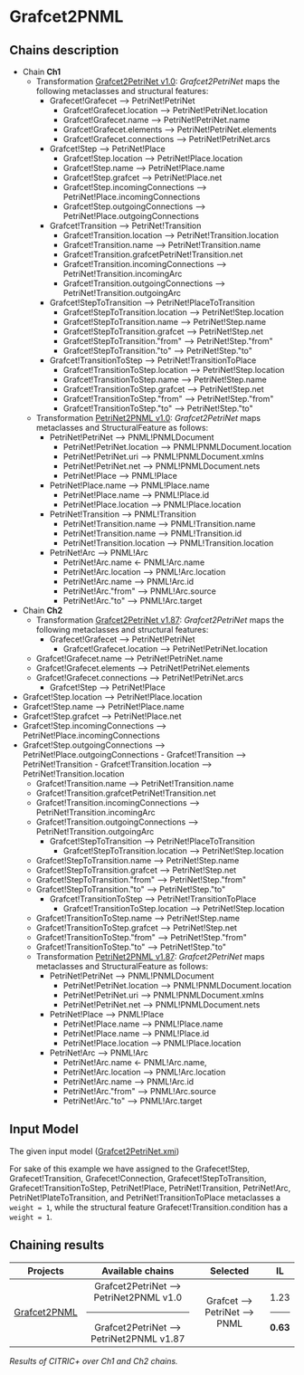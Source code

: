 # Grafcet2PNML

## Chains description
 - Chain **Ch1**
   - Transformation [Grafcet2PetriNet v1.0](../tool/case_study/Grafcet2PetriNet2PNML/v1.0/Grafcet2PetriNet.atl): _Grafcet2PetriNet_ maps the following metaclasses and structural features:
     - Grafecet!Grafecet --> PetriNet!PetriNet
       - Grafcet!Grafecet.location --> PetriNet!PetriNet.location
       - Grafcet!Grafecet.name --> PetriNet!PetriNet.name
       - Grafcet!Grafecet.elements --> PetriNet!PetriNet.elements
       - Grafcet!Grafecet.connections --> PetriNet!PetriNet.arcs
     - Grafcet!Step --> PetriNet!Place
       - Grafcet!Step.location --> PetriNet!Place.location
       - Grafcet!Step.name --> PetriNet!Place.name
       - Grafcet!Step.grafcet --> PetriNet!Place.net
       - Grafcet!Step.incomingConnections --> PetriNet!Place.incomingConnections
       - Grafcet!Step.outgoingConnections --> PetriNet!Place.outgoingConnections
     - Grafcet!Transition --> PetriNet!Transition
       - Grafcet!Transition.location --> PetriNet!Transition.location
       - Grafcet!Transition.name --> PetriNet!Transition.name
       - Grafcet!Transition.grafcetPetriNet!Transition.net
       - Grafcet!Transition.incomingConnections --> PetriNet!Transition.incomingArc
       - Grafcet!Transition.outgoingConnections --> PetriNet!Transition.outgoingArc
     - Grafcet!StepToTransition --> PetriNet!PlaceToTransition
       - Grafcet!StepToTransition.location --> PetriNet!Step.location
       - Grafcet!StepToTransition.name --> PetriNet!Step.name
       - Grafcet!StepToTransition.grafcet --> PetriNet!Step.net
       - Grafcet!StepToTransition."from" --> PetriNet!Step."from" 
       - Grafcet!StepToTransition."to" --> PetriNet!Step."to"
     - Grafcet!TransitionToStep --> PetriNet!TransitionToPlace
       - Grafcet!TransitionToStep.location --> PetriNet!Step.location
       - Grafcet!TransitionToStep.name --> PetriNet!Step.name
       - Grafcet!TransitionToStep.grafcet --> PetriNet!Step.net
       - Grafcet!TransitionToStep."from" --> PetriNet!Step."from" 
       - Grafcet!TransitionToStep."to" --> PetriNet!Step."to"
   - Transformation [PetriNet2PNML v1.0](../tool/case_study/Grafcet2PetriNet2PNML/v1.0/PetriNet2PNML.atl): _Grafcet2PetriNet_ maps metaclasses and StructuralFeature as follows:
     - PetriNet!PetriNet --> PNML!PNMLDocument
       - PetriNet!PetriNet.location --> PNML!PNMLDocument.location
       - PetriNet!PetriNet.uri --> PNML!PNMLDocument.xmlns
       - PetriNet!PetriNet.net --> PNML!PNMLDocument.nets
       - PetriNet!Place --> PNML!Place
     - PetriNet!Place.name --> PNML!Place.name
       - PetriNet!Place.name --> PNML!Place.id
       - PetriNet!Place.location --> PNML!Place.location
     - PetriNet!Transition --> PNML!Transition
       - PetriNet!Transition.name --> PNML!Transition.name
       - PetriNet!Transition.name --> PNML!Transition.id
       - PetriNet!Transition.location --> PNML!Transition.location
     - PetriNet!Arc --> PNML!Arc
       - PetriNet!Arc.name <- PNML!Arc.name
       - PetriNet!Arc.location --> PNML!Arc.location
       - PetriNet!Arc.name --> PNML!Arc.id
       - PetriNet!Arc."from" --> PNML!Arc.source
       - PetriNet!Arc."to" --> PNML!Arc.target
  - Chain **Ch2**
    - Transformation [Grafcet2PetriNet v1.87](../tool/case_study/Grafcet2PetriNet2PNML/v1.87/Grafcet2PetriNet.atl): _Grafcet2PetriNet_ maps the following metaclasses and structural features:
      - Grafecet!Grafecet --> PetriNet!PetriNet
        - Grafcet!Grafecet.location --> PetriNet!PetriNet.location
	- Grafcet!Grafecet.name --> PetriNet!PetriNet.name
	- Grafcet!Grafecet.elements --> PetriNet!PetriNet.elements
	- Grafcet!Grafecet.connections --> PetriNet!PetriNet.arcs
      - Grafcet!Step --> PetriNet!Place
- Grafcet!Step.location --> PetriNet!Place.location
- Grafcet!Step.name --> PetriNet!Place.name
- Grafcet!Step.grafcet --> PetriNet!Place.net
- Grafcet!Step.incomingConnections --> PetriNet!Place.incomingConnections
- Grafcet!Step.outgoingConnections --> PetriNet!Place.outgoingConnections
      - Grafcet!Transition --> PetriNet!Transition
        - Grafcet!Transition.location --> PetriNet!Transition.location
	- Grafcet!Transition.name --> PetriNet!Transition.name
	- Grafcet!Transition.grafcetPetriNet!Transition.net
  	- Grafcet!Transition.incomingConnections --> PetriNet!Transition.incomingArc
	- Grafcet!Transition.outgoingConnections --> PetriNet!Transition.outgoingArc
      - Grafcet!StepToTransition --> PetriNet!PlaceToTransition
        - Grafcet!StepToTransition.location --> PetriNet!Step.location
	- Grafcet!StepToTransition.name --> PetriNet!Step.name
	- Grafcet!StepToTransition.grafcet --> PetriNet!Step.net
	- Grafcet!StepToTransition."from" --> PetriNet!Step."from" 
	- Grafcet!StepToTransition."to" --> PetriNet!Step."to"
      - Grafcet!TransitionToStep --> PetriNet!TransitionToPlace
        - Grafcet!TransitionToStep.location --> PetriNet!Step.location
	- Grafcet!TransitionToStep.name --> PetriNet!Step.name
	- Grafcet!TransitionToStep.grafcet --> PetriNet!Step.net
	- Grafcet!TransitionToStep."from" --> PetriNet!Step."from" 
	- Grafcet!TransitionToStep."to" --> PetriNet!Step."to"
  - Transformation [PetriNet2PNML v1.87](../tool/case_study/Grafcet2PetriNet2PNML/v1.87/PetriNet2PNML.atl): _Grafcet2PetriNet_ maps metaclasses and StructuralFeature as follows:
    - PetriNet!PetriNet --> PNML!PNMLDocument
      - PetriNet!PetriNet.location --> PNML!PNMLDocument.location
      - PetriNet!PetriNet.uri --> PNML!PNMLDocument.xmlns
      - PetriNet!PetriNet.net --> PNML!PNMLDocument.nets
    - PetriNet!Place --> PNML!Place
      - PetriNet!Place.name --> PNML!Place.name
      - PetriNet!Place.name --> PNML!Place.id
      - PetriNet!Place.location --> PNML!Place.location
    - PetriNet!Arc --> PNML!Arc
      - PetriNet!Arc.name <- PNML!Arc.name,
      - PetriNet!Arc.location --> PNML!Arc.location
      - PetriNet!Arc.name --> PNML!Arc.id
      - PetriNet!Arc."from" --> PNML!Arc.source
      - PetriNet!Arc."to" --> PNML!Arc.target

## Input Model

The given input model ([Grafcet2PetriNet.xmi](../tool/case_study/Grafcet2PetriNet2PNML/Grafcet2PetriNet.xmi)) 

For sake of this example we have assigned to the Grafecet!Step, Grafecet!Transition, Grafecet!Connection, Grafecet!StepToTransition, Grafecet!TransitionToStep, PetriNet!Place, PetriNet!Transition, PetriNet!Arc, PetriNet!PlateToTransition, and PetriNet!TransitionToPlace metaclasses a ```weight = 1```, while the  structural feature Grafecet!Transition.condition has a ```weight = 1```.

## Chaining results

| Projects  |  Available chains |  Selected |  IL |
|  :---:       |:---:|:---:|:---:|
| [Grafcet2PNML](../tool/case_study/Grafcet2PetriNet2PNML/) | Grafcet2PetriNet --> PetriNet2PNML v1.0 <hr/> Grafcet2PetriNet --> PetriNet2PNML v1.87 | Grafcet --> PetriNet --> PNML  | 1.23 <hr/> **0.63** |

<em>Results of CITRIC+ over Ch1 and Ch2 chains.</em>
